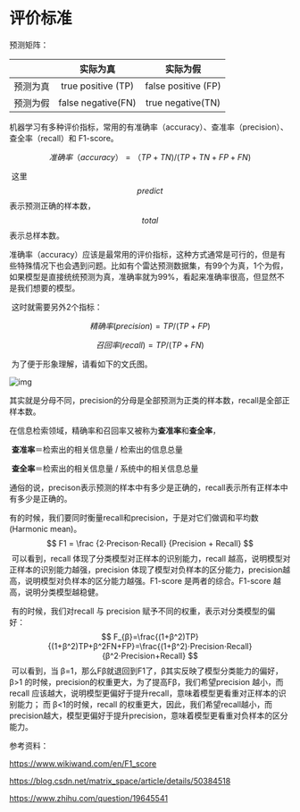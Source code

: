 # 评价标准

预测矩阵：

|          |      实际为真       |      实际为假      |
| :------: | :-----------------: | :----------------: |
| 预测为真 | true positive (TP) | false positive (FP) |
| 预测为假 |  false negative(FN)  | true negative(TN) |



机器学习有多种评价指标，常用的有准确率（accuracy）、查准率（precision）、查全率（recall）和 F1-score。


$$
准确率（accuracy） = （TP + TN)/(TP + TN + FP + FN)
$$

​	这里$$predict$$表示预测正确的样本数，$$total$$表示总样本数。

​	准确率（accuracy）应该是最常用的评价指标，这种方式通常是可行的，但是有些特殊情况下也会遇到问题。比如有个雷达预测数据集，有99个为真，1个为假，如果模型是直接统统预测为真，准确率就为99%，看起来准确率很高，但显然不是我们想要的模型。

​	这时就需要另外2个指标：


$$
精确率(precision) = TP/(TP+FP)
$$

$$
召回率(recall) = TP/(TP+FN)
$$

​	为了便于形象理解，请看如下的文氏图。

![img](https://upload.wikimedia.org/wikipedia/commons/thumb/2/26/Precisionrecall.svg/640px-Precisionrecall.svg.png?1526869494881)



​	其实就是分母不同，precision的分母是全部预测为正类的样本数，recall是全部正样本数。

​	在信息检索领域，精确率和召回率又被称为**查准率**和**查全率**，

​        **查准率**＝检索出的相关信息量 / 检索出的信息总量

​	**查全率**＝检索出的相关信息量 / 系统中的相关信息总量

​	通俗的说，precison表示预测的样本中有多少是正确的，recall表示所有正样本中有多少是正确的。

​	有的时候，我们要同时衡量recall和precision，于是对它们做调和平均数(Harmonic mean)。
$$
F1 = \frac {2⋅Precison⋅Recall} {Precision + Recall}
$$
​	可以看到，recall 体现了分类模型对正样本的识别能力，recall 越高，说明模型对正样本的识别能力越强，precision 体现了模型对负样本的区分能力，precision越高，说明模型对负样本的区分能力越强。F1-score 是两者的综合。F1-score 越高，说明分类模型越稳健。

​	有的时候，我们对recall 与 precision 赋予不同的权重，表示对分类模型的偏好：
$$
F_{β}=\frac{(1+β^2)TP}{(1+β^2)TP+β^2FN+FP}=\frac{(1+β^2)⋅Precision⋅Recall}{β^2⋅Precision+Recall}
$$
​	可以看到，当 β=1，那么Fβ就退回到F1了，β其实反映了模型分类能力的偏好，β>1 的时候，precision的权重更大，为了提高Fβ，我们希望precision 越小，而recall 应该越大，说明模型更偏好于提升recall，意味着模型更看重对正样本的识别能力； 而 β<1的时候，recall 的权重更大，因此，我们希望recall越小，而precision越大，模型更偏好于提升precision，意味着模型更看重对负样本的区分能力。



参考资料：

https://www.wikiwand.com/en/F1_score

https://blog.csdn.net/matrix_space/article/details/50384518

https://www.zhihu.com/question/19645541



